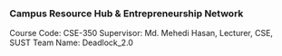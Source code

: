 ### Campus Resource Hub & Entrepreneurship Network

Course Code: CSE-350
Supervisor: Md. Mehedi Hasan, Lecturer, CSE, SUST
Team Name: Deadlock_2.0
